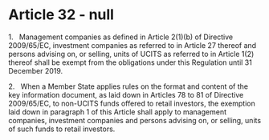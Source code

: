 # Article 32 - null


1.   Management companies as defined in Article 2(1)(b) of Directive 2009/65/EC, investment companies as referred to in Article 27 thereof and persons advising on, or selling, units of UCITS as referred to in Article 1(2) thereof shall be exempt from the obligations under this Regulation until 31 December 2019.

2.   When a Member State applies rules on the format and content of the key information document, as laid down in Articles 78 to 81 of Directive 2009/65/EC, to non-UCITS funds offered to retail investors, the exemption laid down in paragraph 1 of this Article shall apply to management companies, investment companies and persons advising on, or selling, units of such funds to retail investors.
